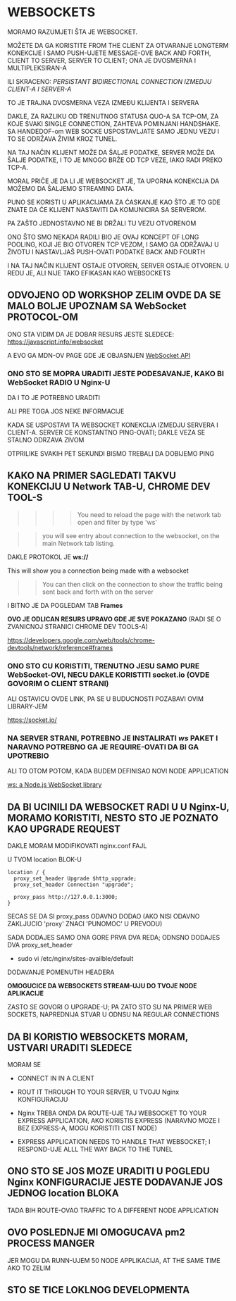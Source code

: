 # WEBSOCKETS

MORAMO RAZUMJETI ŠTA JE WEBSOCKET.

MOŽETE DA GA KORISTITE FROM THE CLIENT ZA OTVARANJE LONGTERM KONEKCIJE I SAMO PUSH-UJETE MESSAGE-OVE BACK AND FORTH, CLIENT TO SERVER, SERVER TO CLIENT; ONA JE DVOSMERNA I MULTIPLEKSIRAN-A

ILI SKRACENO: *PERSISTANT BIDIRECTIONAL CONNECTION IZMEDJU CLIENT-A I SERVER-A*

TO JE TRAJNA DVOSMERNA VEZA IZMEĐU KLIJENTA I SERVERA

DAKLE, ZA RAZLIKU OD TRENUTNOG STATUSA QUO-A SA TCP-OM, ZA KOJE SVAKI SINGLE CONNECTION, ZAHTEVA POMINJANI HANDSHAKE. SA HANDEDOF-om WEB SOCKE USPOSTAVLJATE SAMO JEDNU VEZU I TO SE ODRŽAVA ŽIVIM KROZ TUNEL.

NA TAJ NAČIN KLIJENT MOŽE DA ŠALJE PODATKE, SERVER MOŽE DA ŠALJE PODATKE, I TO JE MNOGO BRŽE OD TCP VEZE, IAKO RADI PREKO TCP-A.

MORAL PRIČE JE DA LI JE WEBSOCKET JE, TA UPORNA KONEKCIJA DA MOŽEMO DA ŠALJEMO STREAMING DATA.

PUNO SE KORISTI U APLIKACIJAMA ZA ĆASKANJE KAO ŠTO JE TO GDE ZNATE DA ĆE KLIJENT NASTAVITI DA KOMUNICIRA SA SERVEROM.

PA ZAŠTO JEDNOSTAVNO NE BI DRŽALI TU VEZU OTVORENOM

ONO ŠTO SMO NEKADA RADILI BIO JE OVAJ KONCEPT OF LONG POOLING, KOJI JE BIO OTVOREN TCP VEZOM, I SAMO GA ODRŽAVAJ U ŽIVOTU I NASTAVLJAŠ PUSH-OVATI PODATKE BACK AND FOURTH

I NA TAJ NAČIN KLIJENT OSTAJE OTVOREN, SERVER OSTAJE OTVOREN. U REDU JE, ALI NIJE TAKO EFIKASAN KAO WEBSOCKETS

## ODVOJENO OD WORKSHOP ZELIM OVDE DA SE MALO BOLJE UPOZNAM SA WebSocket PROTOCOL-OM

ONO STA VIDIM DA JE DOBAR RESURS JESTE SLEDECE: <https://javascript.info/websocket>

A EVO GA MDN-OV PAGE GDE JE OBJASNJEN [WebSocket API](https://developer.mozilla.org/en-US/docs/Web/API/WebSockets_API)

### ONO STO SE MOPRA URADITI JESTE PODESAVANJE, KAKO BI WebSocket RADIO U Nginx-U

DA I TO JE POTREBNO URADITI

ALI PRE TOGA JOS NEKE INFORMACIJE

KADA SE USPOSTAVI TA WEBSOCKET KONEKCIJA IZMEDJU SERVERA I CLIENT-A. SERVER CE KONSTANTNO PING-OVATI; DAKLE VEZA SE STALNO ODRZAVA ZIVOM

OTPRILIKE SVAKIH PET SEKUNDI BISMO TREBALI DA DOBIJEMO PING

## KAKO NA PRIMER SAGLEDATI TAKVU KONEKCIJU U Network TAB-U, CHROME DEV TOOL-S

>>>> You need to reload the page with the network tab open and filter by type 'ws'

>> you will see entry about connection to the websocket, on the main Network tab listing.

DAKLE PROTOKOL JE **ws://**

This will show you a connection being made with a websocket

>> You can then click on the connection to show the traffic being sent back and forth with on the server

I BITNO JE DA POGLEDAM TAB **Frames**

**OVO JE ODLICAN RESURS UPRAVO GDE JE SVE POKAZANO** (RADI SE O ZVANICNOJ STRANICI CHROME DEV TOOLS-A)

<https://developers.google.com/web/tools/chrome-devtools/network/reference#frames>

### ONO STO CU KORISTITI, TRENUTNO JESU SAMO PURE WebSocket-OVI, NECU DAKLE KORISTITI socket.io (OVDE GOVORIM O CLIENT STRANI)

ALI OSTAVICU OVDE LINK, PA SE U BUDUCNOSTI POZABAVI OVIM LIBRARY-JEM

<https://socket.io/>

### NA SERVER STRANI, POTREBNO JE INSTALIRATI *ws* PAKET I NARAVNO POTREBNO GA JE REQUIRE-OVATI DA BI GA UPOTREBIO

ALI TO OTOM POTOM, KADA BUDEM DEFINISAO NOVI NODE APPLICATION

[ws: a Node.js WebSocket library](https://www.npmjs.com/package/ws)

## DA BI UCINILI DA WEBSOCKET RADI U U Nginx-U, MORAMO KORISTITI, NESTO STO JE POZNATO KAO **UPGRADE REQUEST**

DAKLE MORAM MODIFIKOVATI nginx.conf FAJL

U TVOM location BLOK-U

```linux
location / {
  proxy_set_header Upgrade $http_upgrade;
  proxy_set_header Connection "upgrade";

  proxy_pass http://127.0.0.1:3000;
}
```

SECAS SE DA SI proxy_pass ODAVNO DODAO (AKO NISI ODAVNO ZAKLJUCIO 'proxy' ZNACI 'PUNOMOC' U PREVODU)

SADA DODAJES SAMO ONA GORE PRVA DVA REDA; ODNSNO DODAJES DVA proxy_set_header

- sudo vi /etc/nginx/sites-availble/default

DODAVANJE POMENUTIH HEADERA

**OMOGUCICE DA WEBSOCKETS STREAM-UJU DO TVOJE NODE APLIKACIJE**

ZASTO SE GOVORI O UPGRADE-U; PA ZATO STO SU NA PRIMER WEB SOCKETS, NAPREDNIJA STVAR U ODNSU NA REGULAR CONNECTIONS

## DA BI KORISTIO WEBSOCKETS MORAM, USTVARI URADITI SLEDECE

MORAM SE

- CONNECT IN IN A CLIENT

- ROUT IT THROUGH TO YOUR SERVER, U TVOJU Nginx KONFIGURACIJU

- Nginx TREBA ONDA DA ROUTE-UJE TAJ WEBSOCKET TO YOUR EXPRESS APPLICATION, AKO KORISTIS EXPRESS (NARAVNO MOZE I BEZ EXPRESS-A, MOGU KORISTITI CIST NODE)

- EXPRESS APPLICATION NEEDS TO HANDLE THAT WEBSOCKET; I RESPOND-UJE ALLL THE WAY BACK TO THE TUNEL

## ONO STO SE JOS MOZE URADITI U POGLEDU Nginx KONFIGURACIJE JESTE DODAVANJE JOS JEDNOG location BLOKA

TADA BIH ROUTE-OVAO TRAFFIC TO A DIFFERENT NODE APPLICATION

## OVO POSLEDNJE MI OMOGUCAVA pm2 PROCESS MANGER

JER MOGU DA RUNN-UJEM 50 NODE APPLIKACIJA, AT THE SAME TIME AKO TO ZELIM

## STO SE TICE LOKLNOG DEVELOPMENTA

